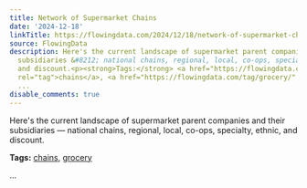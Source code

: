 ```yaml
---
title: Network of Supermarket Chains
date: '2024-12-18'
linkTitle: https://flowingdata.com/2024/12/18/network-of-supermarket-chains/
source: FlowingData
description: Here's the current landscape of supermarket parent companies and their
  subsidiaries &#8212; national chains, regional, local, co-ops, specialty, ethnic,
  and discount.<p><strong>Tags:</strong> <a href="https://flowingdata.com/tag/chains/"
  rel="tag">chains</a>, <a href="https://flowingdata.com/tag/grocery/" rel="tag">grocery</a></p>
  ...
disable_comments: true
---
```

Here's the current landscape of supermarket parent companies and their subsidiaries &#8212; national chains, regional, local, co-ops, specialty, ethnic, and discount.<p><strong>Tags:</strong> <a href="https://flowingdata.com/tag/chains/" rel="tag">chains</a>, <a href="https://flowingdata.com/tag/grocery/" rel="tag">grocery</a></p> ...